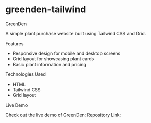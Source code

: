 # greenden-tailwind
GreenDen

A simple plant purchase website built using Tailwind CSS and Grid.

Features

- Responsive design for mobile and desktop screens
- Grid layout for showcasing plant cards
- Basic plant information and pricing

Technologies Used

- HTML
- Tailwind CSS
- Grid layout

Live Demo

Check out the live demo of GreenDen: 
 Repository Link: 

